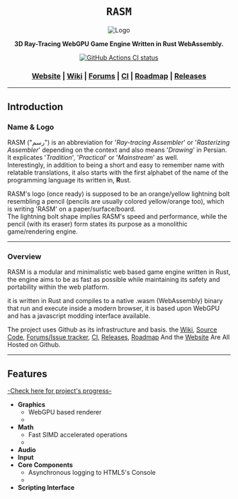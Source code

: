 <div align="center">

  <h1><code>RASM</code></h1>

  <img src="" alt="Logo">

  <p>
    <strong>3D Ray-Tracing WebGPU Game Engine Written in Rust WebAssembly.</strong>
  </p>

  <p>
    <a href="https://github.com/VioletVillain/RASM/actions"><img alt="GitHub Actions CI status" src="https://github.com/VioletVillain/RASM/workflows/RASM/badge.svg"></a>
  </p>

  <h3>
    <a href="https://VioletVillain.github.io/RASM/">Website</a>
    <span> | </span>
    <a href="https://github.com/VioletVillain/RASM/wiki">Wiki</a>
    <span> | </span>
    <a href="https://github.com/VioletVillain/RASM/issues">Forums</a>
    <span> | </span>
    <a href="https://github.com/VioletVillain/RASM/actions">CI</a>
    <span> | </span>
    <a href="https://github.com/VioletVillain/RASM/projects">Roadmap</a>
    <span> | </span>
    <a href="https://github.com/VioletVillain/RASM/releases">Releases</a>
  </h3>
  
</div>

***

## Introduction
### Name & Logo
RASM ("رسم") is an abbreviation for '*Ray-tracing Assembler*' or '*Rasterizing Assembler*' depending on the context and also means '*Drawing*' in Persian. \
It explicates '*Tradition*', '*Practical*' or '*Mainstream*' as well. \
Interestingly, in addition to being a short and easy to remember name with relatable translations, it also starts with the first alphabet of the name of the programming language its written in, **R**ust.

RASM's logo (once ready) is supposed to be an orange/yellow lightning bolt resembling a pencil (pencils are usually colored yellow/orange too), which is writing 'RASM' on a paper/surface/board. \
The lightning bolt shape implies RASM's speed and performance, while the pencil (with its eraser) form states its purpose as a monolithic game/rendering engine.

***

### Overview
RASM is a modular and minimalistic web based game engine written in Rust, the engine aims to be as fast as possible while maintaining its safety and portability within the web platform.

it is written in Rust and compiles to a native .wasm (WebAssembly) binary that run and execute inside a modern browser, it is based upon WebGPU and has a javascript modding interface available.

The project uses Github as its infrastructure and basis.  the [Wiki](https://github.com/VioletVillain/RASM/wiki), [Source Code](https://github.com/VioletVillain/RASM), [Forums/Issue tracker](https://github.com/VioletVillain/RASM/issues), [CI](https://github.com/VioletVillain/RASM/actions), [Releases](https://github.com/VioletVillain/RASM/releases), [Roadmap](https://github.com/VioletVillain/RASM/projects) And the [Website](https://VioletVillain.github.io/RASM/) Are All Hosted on Github.

***

## Features
[-Check here for project's progress-](https://github.com/VioletVillain/RASM/projects/1)
* **Graphics**
  * WebGPU based renderer
  *
* **Math**
  * Fast SIMD accelerated operations
  *
* **Audio**
* **Input**
* **Core Components**
  * Asynchronous logging to HTML5's Console
  *
* **Scripting Interface**
